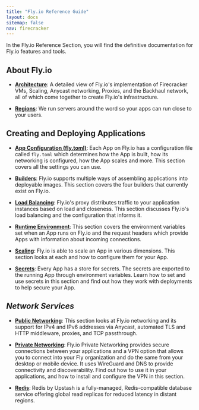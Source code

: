 ```yaml
---
title: "Fly.io Reference Guide"
layout: docs
sitemap: false
nav: firecracker
---
```


In the Fly.io Reference Section, you will find the definitive documentation for Fly.io features and tools.

## About Fly.io

* [**Architecture**](/docs/reference/architecture/): 
A detailed view of Fly.io's implementation of Firecracker VMs, Scaling, Anycast networking, Proxies, and the Backhaul network, all of which come together to create Fly.io's infrastructure.

* [**Regions**](/docs/reference/regions/):
We run servers around the word so your apps can run close to your users.

## Creating and Deploying Applications

* [**App Configuration (fly.toml)**](/docs/reference/configuration/):
Each App on Fly.io has a configuration file called `fly.toml` which determines how the App is built, how its networking is configured, how the App scales and more. This section covers all the settings you can use.

* [**Builders**](/docs/reference/builders/): 
Fly.io supports multiple ways of assembling applications into deployable images. This section covers the four builders that currently exist on Fly.io.

* [**Load Balancing**](/docs/reference/load-balancing/):
Fly.io's proxy distributes traffic to your application instances based on load and closeness. This section discusses Fly.io's load balancing and the configuration that informs it.

* [**Runtime Environment**](/docs/reference/runtime-environment/):
This section covers the environment variables set when an App runs on Fly.io and the request headers which provide Apps with information about incoming connections.

* [**Scaling**](/docs/reference/scaling/):
Fly.io is able to scale an App in various dimensions. This section looks at each and how to configure them for your App.

* [**Secrets**](/docs/reference/secrets/):
Every App has a store for secrets. The secrets are exported to the running App through environment variables. Learn how to set and use secrets in this section and find out how they work with deployments to help secure your App.

## _Network Services_

* [**Public Networking**](/docs/reference/services/):
This section looks at Fly.io networking and its support for IPv4 and IPv6 addresses via Anycast, automated TLS and HTTP middleware, proxies, and TCP passthrough.

* [**Private Networking**](/docs/reference/private-networking/):
Fly.io Private Networking provides secure connections between your applications and a VPN option that allows you to connect into your Fly organization and do the same from your desktop or mobile device. It uses WireGuard and DNS to provide connectivity and discoverability. Find out how to use it in your applications, and how to install and configure the VPN in this section.

* [**Redis**](/docs/reference/redis/):
Redis by Upstash is a fully-managed, Redis-compatible database service offering global read replicas for reduced latency in distant regions.
